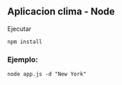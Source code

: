 ## Aplicacion clima - Node

Ejecutar
```
npm install
```

### Ejemplo:
```
node app.js -d "New York"
```